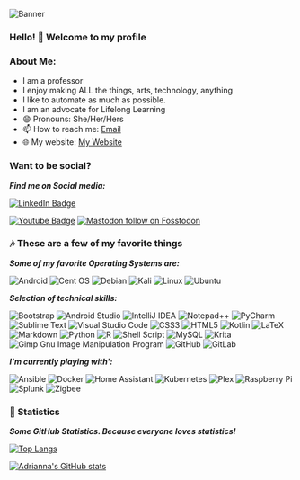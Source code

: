 
![Banner](https://user-images.githubusercontent.com/4413111/198340816-b2cc6768-c321-465c-9276-2cc30968d1c6.jpg)

### Hello! 👋  Welcome to my profile 

<!--
**aholdengouveia/aholdengouveia** is a ✨ _special_ ✨ repository because its `README.md` (this file) appears on your GitHub profile.

Here are some ideas to get you started:

- 🔭 I’m currently working on ...
- 🌱 I’m currently learning ...
- 👯 I’m looking to collaborate on ...
- 🤔 I’m looking for help with ...
- 💬 Ask me about ...


- ⚡ Fun fact: ...
-->

### About Me:
- I am a professor
- I enjoy making ALL the things, arts, technology, anything 
- I like to automate as much as possible. 
- I am an advocate for Lifelong Learning
- 😄 Pronouns: She/Her/Hers
- 📫 How to reach me: 
[Email](mailto:admin@aholdengouveia.name?subject=Questions "Hello, ")
 - 🌐 My website: 
 [My Website](https://www.aholdengouveia.name/index.html "Welcome to my Website")



### Want to be social?
***Find me on Social media:***

<a href="https://linkedin.com/in/aholdengouveia"><img src="https://img.shields.io/badge/linkedin-%230077B5.svg?style=for-the-badge&logo=linkedin&logoColor=white=https://linkedin.com/in/aholdengouveia" alt="LinkedIn Badge"></a> 

<a href="tube.com/channel/UCebdI1gT84U7PBtJFUTrIQA"><img src="https://img.shields.io/badge/YouTube-%23FF0000.svg?style=for-the-badge&logo=YouTube&logoColor=white=tube.com/channel/UCebdI1gT84U7PBtJFUTrIQA" alt="Youtube Badge"></a>
<a href="https://fosstodon.org/@aholdengouveia"><img src="https://img.shields.io/badge/Mastodon-6364FF.svg?style=for-the-badge&logo=Mastodon&logoColor=white=https://fosstodon.org/@aholdengouveia" alt="Mastodon follow on Fosstodon"></a>



   
### 🎶 These are a few of my favorite things
***Some of my favorite Operating Systems are:***

 ![Android](https://img.shields.io/badge/Android-3DDC84?style=for-the-badge&logo=android&logoColor=white)
![Cent OS](https://img.shields.io/badge/cent%20os-002260?style=for-the-badge&logo=centos&logoColor=F0F0F0)
![Debian](https://img.shields.io/badge/Debian-D70A53?style=for-the-badge&logo=debian&logoColor=white)
![Kali](https://img.shields.io/badge/Kali-268BEE?style=for-the-badge&logo=kalilinux&logoColor=white)
![Linux](https://img.shields.io/badge/Linux-FCC624?style=for-the-badge&logo=linux&logoColor=black)
![Ubuntu](https://img.shields.io/badge/Ubuntu-E95420?style=for-the-badge&logo=ubuntu&logoColor=white)

***Selection of technical skills:***

![Bootstrap](https://img.shields.io/badge/bootstrap-%23563D7C.svg?style=for-the-badge&logo=bootstrap&logoColor=white)
![Android Studio](https://img.shields.io/badge/Android%20Studio-3DDC84.svg?style=for-the-badge&logo=android-studio&logoColor=white)
![IntelliJ IDEA](https://img.shields.io/badge/IntelliJIDEA-000000.svg?style=for-the-badge&logo=intellij-idea&logoColor=white)
![Notepad++](https://img.shields.io/badge/Notepad++-90E59A.svg?style=for-the-badge&logo=notepad%2b%2b&logoColor=black)
![PyCharm](https://img.shields.io/badge/pycharm-143?style=for-the-badge&logo=pycharm&logoColor=black&color=black&labelColor=green)
![Sublime Text](https://img.shields.io/badge/sublime_text-%23575757.svg?style=for-the-badge&logo=sublime-text&logoColor=important)
![Visual Studio Code](https://img.shields.io/badge/Visual%20Studio%20Code-0078d7.svg?style=for-the-badge&logo=visual-studio-code&logoColor=white)
![CSS3](https://img.shields.io/badge/css3-%231572B6.svg?style=for-the-badge&logo=css3&logoColor=white)
![HTML5](https://img.shields.io/badge/html5-%23E34F26.svg?style=for-the-badge&logo=html5&logoColor=white)
![Kotlin](https://img.shields.io/badge/kotlin-%237F52FF.svg?style=for-the-badge&logo=kotlin&logoColor=white)
![LaTeX](https://img.shields.io/badge/latex-%23008080.svg?style=for-the-badge&logo=latex&logoColor=white)
![Markdown](https://img.shields.io/badge/markdown-%23000000.svg?style=for-the-badge&logo=markdown&logoColor=white)
![Python](https://img.shields.io/badge/python-3670A0?style=for-the-badge&logo=python&logoColor=ffdd54)
![R](https://img.shields.io/badge/r-%23276DC3.svg?style=for-the-badge&logo=r&logoColor=white)
![Shell Script](https://img.shields.io/badge/shell_script-%23121011.svg?style=for-the-badge&logo=gnu-bash&logoColor=white)
![MySQL](https://img.shields.io/badge/mysql-%2300f.svg?style=for-the-badge&logo=mysql&logoColor=white)
![Krita](https://img.shields.io/badge/Krita-203759?style=for-the-badge&logo=krita&logoColor=EEF37B)
![Gimp Gnu Image Manipulation Program](https://img.shields.io/badge/Gimp-657D8B?style=for-the-badge&logo=gimp&logoColor=FFFFFF)
![GitHub](https://img.shields.io/badge/github-%23121011.svg?style=for-the-badge&logo=github&logoColor=white)
![GitLab](https://img.shields.io/badge/gitlab-%23181717.svg?style=for-the-badge&logo=gitlab&logoColor=white)


***I'm currently playing with':***


![Ansible](https://img.shields.io/badge/ansible-%231A1918.svg?style=for-the-badge&logo=ansible&logoColor=white)
![Docker](https://img.shields.io/badge/docker-%230db7ed.svg?style=for-the-badge&logo=docker&logoColor=white)
![Home Assistant](https://img.shields.io/badge/home%20assistant-%2341BDF5.svg?style=for-the-badge&logo=home-assistant&logoColor=white)
![Kubernetes](https://img.shields.io/badge/kubernetes-%23326ce5.svg?style=for-the-badge&logo=kubernetes&logoColor=white)
![Plex](https://img.shields.io/badge/plex-%23E5A00D.svg?style=for-the-badge&logo=plex&logoColor=white)
![Raspberry Pi](https://img.shields.io/badge/-RaspberryPi-C51A4A?style=for-the-badge&logo=Raspberry-Pi)
![Splunk](https://img.shields.io/badge/splunk-%23000000.svg?style=for-the-badge&logo=splunk&logoColor=white)
![Zigbee](https://img.shields.io/badge/zigbee-%23EB0443.svg?style=for-the-badge&logo=zigbee&logoColor=white)


          

### 🧮 Statistics
***Some GitHub Statistics.  Because everyone loves statistics!***

[![Top Langs](https://github-readme-stats.vercel.app/api/top-langs/?username=aholdengouveia&layout=compact)](https://github.com/aholdengouveia)

[![Adrianna's GitHub stats](https://github-readme-stats.vercel.app/api?username=aholdengouveia\&rank_icon=github)](https://github.com/aholdengouveia/github-readme-stats) 

